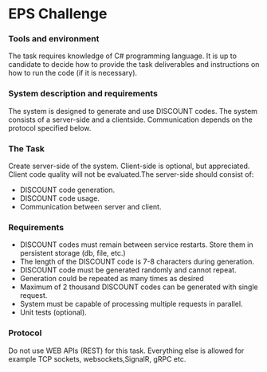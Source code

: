 # EPS Challenge
### Tools and environment
The task requires knowledge of C# programming language. It is up to candidate to decide how to provide the task deliverables and instructions on how to run the code (if it is necessary).
### System description and requirements
The system is designed to generate and use DISCOUNT codes. The system consists of a server-side and a clientside. Communication depends on the protocol specified below.
### The Task
Create server-side of the system.
Client-side is optional, but appreciated. Client code quality will not be evaluated.The server-side should
consist of:
- DISCOUNT code generation.
- DISCOUNT code usage.
- Communication between server and client.
### Requirements
- DISCOUNT codes must remain between service restarts. Store them in persistent storage (db, file, etc.)
- The length of the DISCOUNT code is 7-8 characters during generation.
- DISCOUNT code must be generated randomly and cannot repeat.
- Generation could be repeated as many times as desired
- Maximum of 2 thousand DISCOUNT codes can be generated with single request.
- System must be capable of processing multiple requests in parallel.
- Unit tests (optional).
### Protocol
Do not use WEB APIs (REST) for this task. Everything else is allowed for example TCP sockets, websockets,SignalR, gRPC etc.